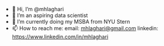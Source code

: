 - 👋 Hi, I’m @mhlaghari
- 👀 I’m an aspiring data scientist
- 🌱 I’m currently doing my MSBA from NYU Stern
- 📫 How to reach me:
   email: mhlaghari@gmail.com
   linkedin: https://www.linkedin.com/in/mhlaghari

<!---
mhlaghari/mhlaghari is a ✨ special ✨ repository because its `README.md` (this file) appears on your GitHub profile.
You can click the Preview link to take a look at your changes.
--->
